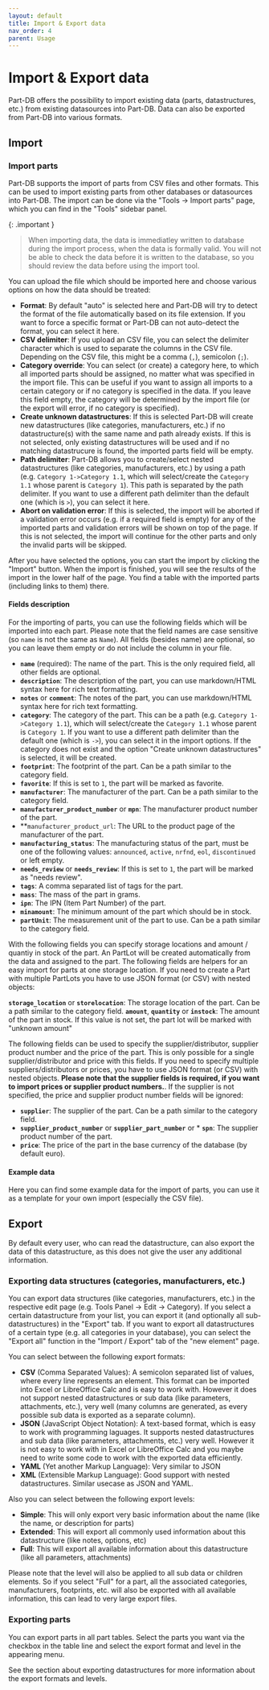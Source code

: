 ```yaml
---
layout: default
title: Import & Export data
nav_order: 4
parent: Usage
---
```


# Import & Export data

Part-DB offers the possibility to import existing data (parts, datastructures, etc.) from existing datasources into Part-DB. Data can also be exported from Part-DB into various formats.

## Import

### Import parts

Part-DB supports the import of parts from CSV files and other formats. This can be used to import existing parts from other databases or datasources into Part-DB. The import can be done via the "Tools -> Import parts" page, which you can find in the "Tools" sidebar panel.

{: .important }
> When importing data, the data is immediatley written to database during the import process, when the data is formally valid.
> You will not be able to check the data before it is written to the database, so you should review the data before using the import tool.

You can upload the file which should be imported here and choose various options on how the data should be treated:
* **Format**: By default "auto" is selected here and Part-DB will try to detect the format of the file automatically based on its file extension. If you want to force a specific format or Part-DB can not auto-detect the format, you can select it here.
* **CSV delimiter**: If you upload an CSV file, you can select the delimiter character which is used to separate the columns in the CSV file. Depending on the CSV file, this might be a comma (`,`), semicolon (`;`).
* **Category override**: You can select (or create) a category here, to which all imported parts should be assigned, no matter what was specified in the import file. This can be useful if you want to assign all imports to a certain category or if no category is specified in the data. If you leave this field empty, the category will be determined by the import file (or the export will error, if no category is specified).
* **Create unknown datastructures**: If this is selected Part-DB will create new datastructures (like categories, manufacturers, etc.) if no datastructure(s) with the same name and path already exists. If this is not selected, only existing datastructures will be used and if no matching datastrucure is found, the imported parts field will be empty.
* **Path delimiter**: Part-DB allows you to create/select nested datastructures (like categories, manufacturers, etc.) by using a path (e.g. `Category 1->Category 1.1`, which will select/create the `Category 1.1` whose parent is `Category 1`). This path is separated by the path delimiter. If you want to use a different path delimiter than the default one (which is `>`), you can select it here.
* **Abort on validation error**: If this is selected, the import will be aborted if a validation error occurs (e.g. if a required field is empty) for any of the imported parts and validation errors will be shown on top of the page. If this is not selected, the import will continue for the other parts and only the invalid parts will be skipped.

After you have selected the options, you can start the import by clicking the "Import" button. When the import is finished, you will see the results of the import in the lower half of the page. You find a table with the imported parts (including links to them) there.

#### Fields description

For the importing of parts, you can use the following fields which will be imported into each part. Please note that the field names are case sensitive (so `name` is not the same as `Name`). All fields (besides name) are optional, so you can leave them empty or do not include the column in your file.

* **`name`** (required): The name of the part. This is the only required field, all other fields are optional.
* **`description`**: The description of the part, you can use markdown/HTML syntax here for rich text formatting.
* **`notes`** or **`comment`**: The notes of the part, you can use markdown/HTML syntax here for rich text formatting.
* **`category`**: The category of the part. This can be a path (e.g. `Category 1->Category 1.1`), which will select/create the `Category 1.1` whose parent is `Category 1`. If you want to use a different path delimiter than the default one (which is `->`), you can select it in the import options. If the category does not exist and the option "Create unknown datastructures" is selected, it will be created.
* **`footprint`**: The footprint of the part. Can be a path similar to the category field.
* **`favorite`**: If this is set to `1`, the part will be marked as favorite.
* **`manufacturer`**: The manufacturer of the part. Can be a path similar to the category field.
* **`manufacturer_product_number`** or **`mpn`**: The manufacturer product number of the part.
* **`manufacturer_product_url`: The URL to the product page of the manufacturer of the part.
* **`manufacturing_status`**: The manufacturing status of the part, must be one of the following values: `announced`, `active`, `nrfnd`, `eol`, `discontinued` or left empty. 
* **`needs_review`** or **`needs_review`**: If this is set to `1`, the part will be marked as "needs review".
* **`tags`**: A comma separated list of tags for the part.
* **`mass`**: The mass of the part in grams.
* **`ipn`**: The IPN (Item Part Number) of the part.
* **`minamount`**: The minimum amount of the part which should be in stock.
* **`partUnit`**: The measurement unit of the part to use. Can be a path similar to the category field.

With the following fields you can specify storage locations and amount / quantiy in stock of the part. An PartLot will be created automatically from the data and assigned to the part. The following fields are helpers for an easy import for parts at one storage location. If you need to create a Part with multiple PartLots you have to use JSON format (or CSV) with nested objects:

**`storage_location`** or **`storelocation`**: The storage location of the part. Can be a path similar to the category field.
**`amount`**, **`quantity`** or **`instock`**: The amount of the part in stock. If this value is not set, the part lot will be marked with "unknown amount"

The following fields can be used to specify the supplier/distributor, supplier product number and the price of the part. This is only possible for a single supplier/distributor and price with this fields. If you need to specify multiple suppliers/distributors or prices, you have to use JSON format (or CSV) with nested objects.
**Please note that the supplier fields is required, if you want to import prices or supplier product numbers.**. If the supplier is not specified, the price and supplier product number fields will be ignored:

* **`supplier`**: The supplier of the part. Can be a path similar to the category field.
* **`supplier_product_number`** or **`supplier_part_number`** or * **`spn`**: The supplier product number of the part.
* **`price`**: The price of the part in the base currency of the database (by default euro).

#### Example data
Here you can find some example data for the import of parts, you can use it as a template for your own import (especially the CSV file).

## Export

By default every user, who can read the datastructure, can also export the data of this datastructure, as this does not give the user any additional information.

### Exporting data structures (categories, manufacturers, etc.)
You can export data structures (like categories, manufacturers, etc.) in the respective edit page (e.g. Tools Panel -> Edit -> Category).
If you select a certain datastructure from your list, you can export it (and optionally all sub-datastructures) in the "Export" tab.
If you want to export all datastructures of a certain type (e.g. all categories in your database), you can select the "Export all" function in the "Import / Export" tab of the "new element" page.

You can select between the following export formats:
* **CSV** (Comma Separated Values): A semicolon separated list of values, where every line represents an element. This format can be imported into Excel or LibreOffice Calc and is easy to work with. However it does not support nested datastructures or sub data (like parameters, attachments, etc.), very well (many columns are generated, as every possible sub data is exported as a separate column).
* **JSON** (JavaScript Object Notation): A text-based format, which is easy to work with programming laguages. It supports nested datastructures and sub data (like parameters, attachments, etc.) very well. However it is not easy to work with in Excel or LibreOffice Calc and you maybe need to write some code to work with the exported data efficiently.
* **YAML** (Yet another Markup Language): Very similar to JSON
* **XML** (Extensible Markup Language): Good support with nested datastructures. Similar usecase as JSON and YAML.

Also you can select between the following export levels:
* **Simple**: This will only export very basic information about the name (like the name, or description for parts)
* **Extended**: This will export all commonly used information about this datastructure (like notes, options, etc)
* **Full**: This will export all available information about this datastructure (like all parameters, attachments)

Please note that the level will also be applied to all sub data or children elements. So if you select "Full" for a part, all the associated categories, manufacturers, footprints, etc. will also be exported with all available information, this can lead to very large export files.

### Exporting parts
You can export parts in all part tables. Select the parts you want via the checkbox in the table line and select the export format and level in the appearing menu.

See the section about exporting datastructures for more information about the export formats and levels.